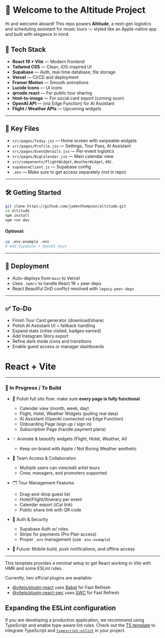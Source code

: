 # 👋 Welcome to the Altitude Project

Hi and welcome aboard! This repo powers **Altitude**, a next-gen logistics and scheduling assistant for music tours — styled like an Apple-native app and built with elegance in mind.

## 🧰 Tech Stack

- **React 19 + Vite** — Modern frontend
- **Tailwind CSS** — Clean, iOS-inspired UI
- **Supabase** — Auth, real-time database, file storage
- **Vercel** — CI/CD and deployment
- **Framer Motion** — Smooth animations
- **Lucide Icons** — UI icons
- **qrcode.react** — For public tour sharing
- **html-to-image** — For social card export (coming soon)
- **OpenAI API** — (via Edge Function) for AI Assistant
- **Flight / Weather APIs** — Upcoming widgets

---

## 📁 Key Files

- `src/pages/Today.jsx` — Home screen with swipeable widgets
- `src/pages/Profile.jsx` — Settings, Tour Pass, AI Assistant
- `src/pages/EventDetails.jsx` — Per-event logistics
- `src/pages/BigCalendar.jsx` — Main calendar view
- `src/components/FlightWidget`, `WeatherWidget`, etc.
- `supabaseClient.js` — Supabase config
- `.env` — Make sure to get access separately (not in repo)

---

## 🛠 Getting Started

```bash
git clone https://github.com/jadenthompson/altitude.git
cd altitude
npm install
npm run dev
```

#### Optional:
```bash
cp .env.example .env
# Add Supabase + OpenAI keys
```

---

## 🔐 Deployment

- Auto-deploys from `main` to Vercel
- Uses `.npmrc` to handle React 19 + peer deps
- React Beautiful DnD conflict resolved with `legacy-peer-deps`

---

## ✅ To-Do

- Finish Tour Card generator (download/share)
- Polish AI Assistant UI + fallback handling
- Expand stats (cities visited, badges earned)
- Add Instagram Story export
- Refine dark mode icons and transitions
- Enable guest access or manager dashboards
# React + Vite

---

### 🧩 In Progress / To Build

- 🧼 Polish full site flow: make sure **every page is fully functional**
  - Calendar view (month, week, day)
  - Flight, Hotel, Weather Widgets (pulling real data)
  - AI Assistant (OpenAI connected via Edge Function)
  - Onboarding Page (sign up / sign in)
  - Subscription Page (handle payment plans)

- ✨ Animate & beautify widgets (Flight, Hotel, Weather, AI)
  - Keep on-brand with Apple / Not Boring Weather aesthetic

- 👥 Team Access & Collaboration
  - Multiple users can view/edit artist tours
  - Crew, managers, and promoters supported

- 🗂 Tour Management Features
  - Drag-and-drop guest list
  - Hotel/Flight/Itinerary per event
  - Calendar export (iCal link)
  - Public share link with QR code

- 🔐 Auth & Security
  - Supabase Auth w/ roles
  - Stripe for payments (Pro Plan access)
  - Proper `.env` management (use `.env.example`)

- 📲 Future: Mobile build, push notifications, and offline access

---

This template provides a minimal setup to get React working in Vite with HMR and some ESLint rules.

Currently, two official plugins are available:

- [@vitejs/plugin-react](https://github.com/vitejs/vite-plugin-react/blob/main/packages/plugin-react/README.md) uses [Babel](https://babeljs.io/) for Fast Refresh
- [@vitejs/plugin-react-swc](https://github.com/vitejs/vite-plugin-react-swc) uses [SWC](https://swc.rs/) for Fast Refresh

## Expanding the ESLint configuration

If you are developing a production application, we recommend using TypeScript and enable type-aware lint rules. Check out the [TS template](https://github.com/vitejs/vite/tree/main/packages/create-vite/template-react-ts) to integrate TypeScript and [`typescript-eslint`](https://typescript-eslint.io) in your project.
